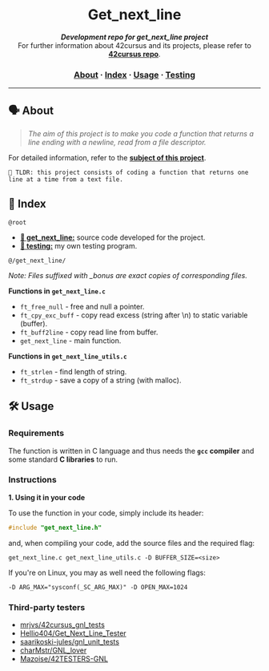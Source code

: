 <h1 align="center">
  Get_next_line
</h1>

<p align="center">
	<b><i>Development repo for get_next_line project</i></b><br>
	For further information about 42cursus and its projects, please refer to <a href="https://github.com/lmoraesdev/GNL"><b>42cursus repo</b></a>.
</p>


<h3 align="center">
	<a href="#%EF%B8%8F-about">About</a>
	<span> · </span>
	<a href="#-index">Index</a>
	<span> · </span>
	<a href="#%EF%B8%8F-usage">Usage</a>
	<span> · </span>
	<a href="#-testing">Testing</a>
</h3>

---

## 🗣️ About

> _The aim of this project is to make you code a function that returns a line ending with a newline, read from a file descriptor._

For detailed information, refer to the [**subject of this project**](https://github.com/appinha/42cursus/tree/master/_PDFs).

	🚀 TLDR: this project consists of coding a function that returns one line at a time from a text file.

## 📑 Index

`@root`

* [**📁 get_next_line:**](get_next_line/) source code developed for the project.
* [**📁 testing:**](testing/) my own testing program.

`@/get_next_line/`

_Note: Files suffixed with *_bonus* are exact copies of corresponding files._

**Functions in `get_next_line.c`**

* `ft_free_null`	- free and null a pointer.
* `ft_cpy_exc_buff`	- copy read excess (string after \n) to static variable (buffer).
* `ft_buff2line`	- copy read line from buffer.
* `get_next_line`	- main function.

**Functions in `get_next_line_utils.c`**

* `ft_strlen`		- find length of string.
* `ft_strdup`		- save a copy of a string (with malloc).

## 🛠️ Usage

### Requirements

The function is written in C language and thus needs the **`gcc` compiler** and some standard **C libraries** to run.

### Instructions

**1. Using it in your code**

To use the function in your code, simply include its header:

```C
#include "get_next_line.h"
```

and, when compiling your code, add the source files and the required flag:

```shell
get_next_line.c get_next_line_utils.c -D BUFFER_SIZE=<size>
```

If you're on Linux, you may as well need the following flags:

```shell
-D ARG_MAX="sysconf(_SC_ARG_MAX)" -D OPEN_MAX=1024
```

### Third-party testers

* [mrjvs/42cursus_gnl_tests](https://github.com/mrjvs/42cursus_gnl_tests)
* [Hellio404/Get_Next_Line_Tester](https://github.com/Hellio404/Get_Next_Line_Tester)
* [saarikoski-jules/gnl_unit_tests](https://github.com/saarikoski-jules/gnl_unit_tests)
* [charMstr/GNL_lover](https://github.com/charMstr/GNL_lover)
* [Mazoise/42TESTERS-GNL](https://github.com/Mazoise/42TESTERS-GNL)
